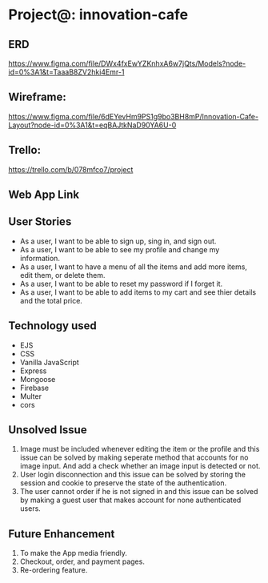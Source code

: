 # Project@: innovation-cafe
## ERD
https://www.figma.com/file/DWx4fxEwYZKnhxA6w7jQts/Models?node-id=0%3A1&t=TaaaB8ZV2hki4Emr-1

## Wireframe:
https://www.figma.com/file/6dEYevHm9PS1g9bo3BH8mP/Innovation-Cafe-Layout?node-id=0%3A1&t=eqBAJtkNaD90YA6U-0

## Trello:
https://trello.com/b/078mfco7/project

## Web App Link

## User Stories
- As a user, I want to be able to sign up, sing in, and sign out.
- As a user, I want to be able to see my profile and change my information.
- As a user, I want to have a menu of all the items and add more items, edit them, or delete them.
- As a user, I want to be able to reset my password if I forget it.
- As a user, I want to be able to add items to my cart and see thier details and the total price.

## Technology used
- EJS
- CSS
- Vanilla JavaScript
- Express
- Mongoose
- Firebase
- Multer
- cors

## Unsolved Issue
1. Image must be included whenever editing the item or the profile and this issue can be solved by making seperate method that accounts for no image input. And add a check whether an image input is detected or not.
2. User login disconnection and this issue can be solved by storing the session and cookie to preserve the state of the authentication.
3. The user cannot order if he is not signed in and this issue can be solved by making a guest user that makes account for none authenticated users.

## Future Enhancement
1. To make the App media friendly.
2. Checkout, order, and payment pages.
3. Re-ordering feature.
